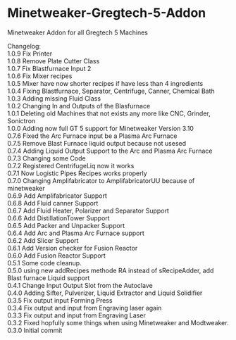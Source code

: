 # Minetweaker-Gregtech-5-Addon
Minetweaker Addon for all Gregtech 5 Machines

Changelog:<BR>
1.0.9 Fix Printer<BR>
1.0.8 Remove Plate Cutter Class<BR>
1.0.7 Fix Blastfurnace Input 2<BR>
1.0.6 Fix Mixer recipes<BR>
1.0.5 Mixer have now shorter recipes if have less than 4 ingredients<BR>
1.0.4 Fixing Blastfurnace, Separator, Centrifuge, Canner, Chemical Bath<BR>
1.0.3 Adding missing Fluid Class<BR>
1.0.2 Changing In and Outputs of the Blasfurnace<BR>
1.0.1 Deleting old Machines that not exists any more like CNC, Grinder, Sonictron<BR>
1.0.0 Adding now full GT 5 support for Minetweaker Version 3.10<BR>
0.7.6 Fixed the Arc Furnace input be a Plasma Arc Furnace<BR>
0.7.5 Remove Blast Furnace liquid output because not usesed<BR>
0.7.4 Adding Liquid Output Support to the Arc and Plasma Arc Furnace<BR>
0.7.3 Changing some Code<BR>
0.7.2 Registered CentrifugeLiq now it works<BR>
0.7.1 Now Logistic Pipes Recipes works properly<BR>
0.7.0 Changing Amplifabricator to AmplifabricatorUU because of minetweaker<BR>
0.6.9 Add Amplifabricator Support<BR>
0.6.8 Add Fluid canner Support<BR>
0.6.7 Add Fluid Heater, Polarizer and Separator Support<BR>
0.6.6 Add DistillationTower Support<BR>
0.6.5 Add Packer and Unpacker Support<BR>
0.6.4 Add Arc and Plasma Arc Furnace support<BR>
0.6.2 Add Slicer Support<BR>
0.6.1 Add Version checker for Fusion Reactor<BR>
0.6.0 Add Fusion Reactor Support<BR>
0.5.1 Some code cleanup.<BR>
0.5.0 using new addRecipes methode RA instead of sRecipeAdder, add Blast furnace Liquid support<BR>
0.4.1 Change Input Output Slot from the Autoclave<BR>
0.4.0 Adding Sifter, Pulverizer, Liquid Extractor and Liquid Solidifier<BR>
0.3.5 Fix output input Forming Press<BR>
0.3.4 Fix output and input from Engraving laser again<BR>
0.3.3 Fix output and input from Engraving Laser<BR>
0.3.2 Fixed hopfully some things when using Minetweaker and Modtweaker.<BR>
0.3.0 Initial commit <BR>
